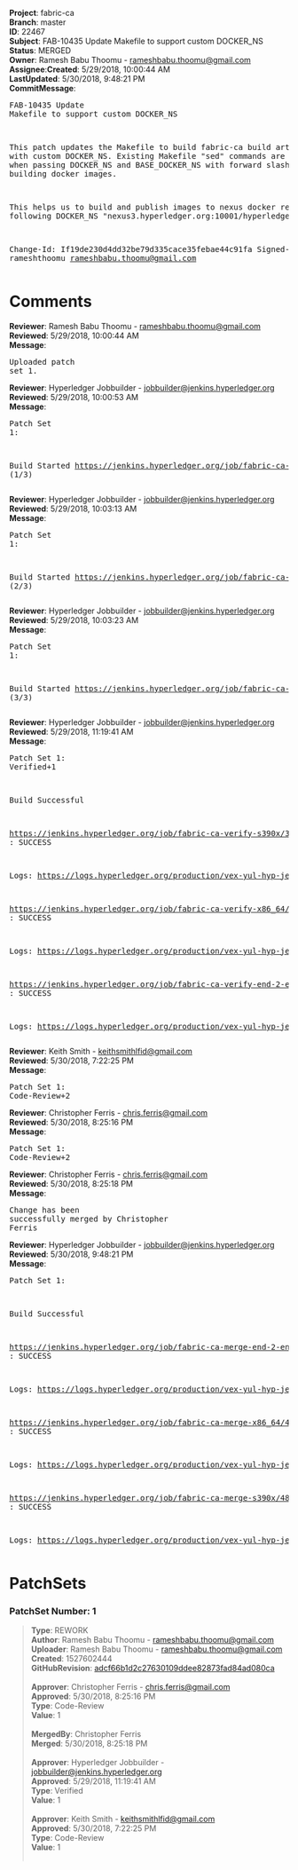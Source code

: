 <strong>Project</strong>: fabric-ca</br><strong>Branch</strong>: master<br><strong>ID</strong>: 22467<br><strong>Subject</strong>: FAB-10435 Update Makefile to support custom DOCKER_NS<br><strong>Status</strong>: MERGED<br><strong>Owner</strong>: Ramesh Babu Thoomu - rameshbabu.thoomu@gmail.com<br><strong>Assignee</strong>:<strong>Created</strong>: 5/29/2018, 10:00:44 AM<br><strong>LastUpdated</strong>: 5/30/2018, 9:48:21 PM<br><strong>CommitMessage</strong>:<br><pre>FAB-10435 Update Makefile to support custom DOCKER_NS

This patch updates the Makefile to build fabric-ca build artifacts
with custom DOCKER_NS. Existing Makefile "sed" commands are
incompatible when passing DOCKER_NS and BASE_DOCKER_NS with
forward slashes (/) while building docker images.

This helps us to build and publish images to nexus docker repo
with following DOCKER_NS "nexus3.hyperledger.org:10001/hyperledger"

Change-Id: If19de230d4dd32be79d335cace35febae44c91fa
Signed-off-by: rameshthoomu <rameshbabu.thoomu@gmail.com>
</pre><h1>Comments</h1><strong>Reviewer</strong>: Ramesh Babu Thoomu - rameshbabu.thoomu@gmail.com<br><strong>Reviewed</strong>: 5/29/2018, 10:00:44 AM<br><strong>Message</strong>: <pre>Uploaded patch set 1.</pre><strong>Reviewer</strong>: Hyperledger Jobbuilder - jobbuilder@jenkins.hyperledger.org<br><strong>Reviewed</strong>: 5/29/2018, 10:00:53 AM<br><strong>Message</strong>: <pre>Patch Set 1:

Build Started https://jenkins.hyperledger.org/job/fabric-ca-verify-s390x/3188/ (1/3)</pre><strong>Reviewer</strong>: Hyperledger Jobbuilder - jobbuilder@jenkins.hyperledger.org<br><strong>Reviewed</strong>: 5/29/2018, 10:03:13 AM<br><strong>Message</strong>: <pre>Patch Set 1:

Build Started https://jenkins.hyperledger.org/job/fabric-ca-verify-x86_64/3106/ (2/3)</pre><strong>Reviewer</strong>: Hyperledger Jobbuilder - jobbuilder@jenkins.hyperledger.org<br><strong>Reviewed</strong>: 5/29/2018, 10:03:23 AM<br><strong>Message</strong>: <pre>Patch Set 1:

Build Started https://jenkins.hyperledger.org/job/fabric-ca-verify-end-2-end-x86_64/473/ (3/3)</pre><strong>Reviewer</strong>: Hyperledger Jobbuilder - jobbuilder@jenkins.hyperledger.org<br><strong>Reviewed</strong>: 5/29/2018, 11:19:41 AM<br><strong>Message</strong>: <pre>Patch Set 1: Verified+1

Build Successful 

https://jenkins.hyperledger.org/job/fabric-ca-verify-s390x/3188/ : SUCCESS

Logs: https://logs.hyperledger.org/production/vex-yul-hyp-jenkins-3/fabric-ca-verify-s390x/3188

https://jenkins.hyperledger.org/job/fabric-ca-verify-x86_64/3106/ : SUCCESS

Logs: https://logs.hyperledger.org/production/vex-yul-hyp-jenkins-3/fabric-ca-verify-x86_64/3106

https://jenkins.hyperledger.org/job/fabric-ca-verify-end-2-end-x86_64/473/ : SUCCESS

Logs: https://logs.hyperledger.org/production/vex-yul-hyp-jenkins-3/fabric-ca-verify-end-2-end-x86_64/473</pre><strong>Reviewer</strong>: Keith Smith - keithsmithlfid@gmail.com<br><strong>Reviewed</strong>: 5/30/2018, 7:22:25 PM<br><strong>Message</strong>: <pre>Patch Set 1: Code-Review+2</pre><strong>Reviewer</strong>: Christopher Ferris - chris.ferris@gmail.com<br><strong>Reviewed</strong>: 5/30/2018, 8:25:16 PM<br><strong>Message</strong>: <pre>Patch Set 1: Code-Review+2</pre><strong>Reviewer</strong>: Christopher Ferris - chris.ferris@gmail.com<br><strong>Reviewed</strong>: 5/30/2018, 8:25:18 PM<br><strong>Message</strong>: <pre>Change has been successfully merged by Christopher Ferris</pre><strong>Reviewer</strong>: Hyperledger Jobbuilder - jobbuilder@jenkins.hyperledger.org<br><strong>Reviewed</strong>: 5/30/2018, 9:48:21 PM<br><strong>Message</strong>: <pre>Patch Set 1:

Build Successful 

https://jenkins.hyperledger.org/job/fabric-ca-merge-end-2-end-x86_64/70/ : SUCCESS

Logs: https://logs.hyperledger.org/production/vex-yul-hyp-jenkins-3/fabric-ca-merge-end-2-end-x86_64/70

https://jenkins.hyperledger.org/job/fabric-ca-merge-x86_64/484/ : SUCCESS

Logs: https://logs.hyperledger.org/production/vex-yul-hyp-jenkins-3/fabric-ca-merge-x86_64/484

https://jenkins.hyperledger.org/job/fabric-ca-merge-s390x/482/ : SUCCESS

Logs: https://logs.hyperledger.org/production/vex-yul-hyp-jenkins-3/fabric-ca-merge-s390x/482</pre><h1>PatchSets</h1><h3>PatchSet Number: 1</h3><blockquote><strong>Type</strong>: REWORK<br><strong>Author</strong>: Ramesh Babu Thoomu - rameshbabu.thoomu@gmail.com<br><strong>Uploader</strong>: Ramesh Babu Thoomu - rameshbabu.thoomu@gmail.com<br><strong>Created</strong>: 1527602444<br><strong>GitHubRevision</strong>: [adcf66b1d2c27630109ddee82873fad84ad080ca](https://github.com/hyperledger/fabric-ca/commit/adcf66b1d2c27630109ddee82873fad84ad080ca)<br><br><strong>Approver</strong>: Christopher Ferris - chris.ferris@gmail.com<br><strong>Approved</strong>: 5/30/2018, 8:25:16 PM<br><strong>Type</strong>: Code-Review<br><strong>Value</strong>: 1<br><br><strong>MergedBy</strong>: Christopher Ferris<br><strong>Merged</strong>: 5/30/2018, 8:25:18 PM<br><br><strong>Approver</strong>: Hyperledger Jobbuilder - jobbuilder@jenkins.hyperledger.org<br><strong>Approved</strong>: 5/29/2018, 11:19:41 AM<br><strong>Type</strong>: Verified<br><strong>Value</strong>: 1<br><br><strong>Approver</strong>: Keith Smith - keithsmithlfid@gmail.com<br><strong>Approved</strong>: 5/30/2018, 7:22:25 PM<br><strong>Type</strong>: Code-Review<br><strong>Value</strong>: 1<br><br></blockquote>